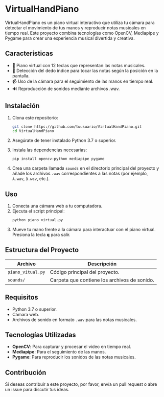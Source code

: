 # VirtualHandPiano

VirtualHandPiano es un piano virtual interactivo que utiliza tu cámara para detectar el movimiento de tus manos y reproducir notas musicales en tiempo real. Este proyecto combina tecnologías como OpenCV, Mediapipe y Pygame para crear una experiencia musical divertida y creativa.

## Características
- 🎵 Piano virtual con 12 teclas que representan las notas musicales.
- 🎹 Detección del dedo índice para tocar las notas según la posición en la pantalla.
- 📹 Uso de la cámara para el seguimiento de las manos en tiempo real.
- 🔊 Reproducción de sonidos mediante archivos .wav.

## Instalación

1. Clona este repositorio:
    ```bash
    git clone https://github.com/tuusuario/VirtualHandPiano.git
    cd VirtualHandPiano
    ```

2. Asegúrate de tener instalado Python 3.7 o superior.

3. Instala las dependencias necesarias:
    ```bash
    pip install opencv-python mediapipe pygame
    ```

4. Crea una carpeta llamada `sounds` en el directorio principal del proyecto y añade los archivos `.wav` correspondientes a las notas (por ejemplo, `A.wav`, `B.wav`, etc.).

## Uso

1. Conecta una cámara web a tu computadora.
2. Ejecuta el script principal:
    ```bash
    python piano_virtual.py
    ```
3. Mueve tu mano frente a la cámara para interactuar con el piano virtual. Presiona la tecla **q** para salir.

## Estructura del Proyecto

| Archivo           | Descripción                                   |
|-------------------|-----------------------------------------------|
| `piano_vitual.py` | Código principal del proyecto.                |
| `sounds/`         | Carpeta que contiene los archivos de sonido.  |

## Requisitos

- Python 3.7 o superior.
- Cámara web.
- Archivos de sonido en formato `.wav` para las notas musicales.

## Tecnologías Utilizadas

- **OpenCV**: Para capturar y procesar el video en tiempo real.
- **Mediapipe**: Para el seguimiento de las manos.
- **Pygame**: Para reproducir los sonidos de las notas musicales.

## Contribución

Si deseas contribuir a este proyecto, por favor, envía un pull request o abre un issue para discutir tus ideas.
